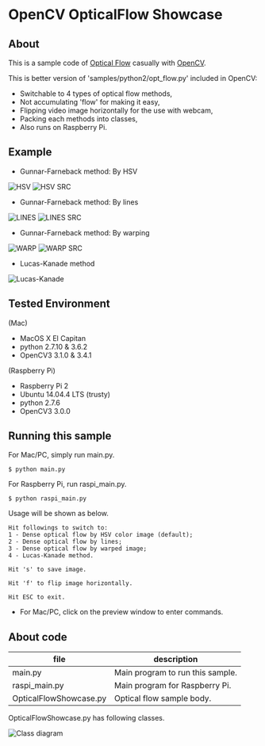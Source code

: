 OpenCV OpticalFlow Showcase
===========================

## About

This is a sample code of [Optical Flow](https://en.wikipedia.org/wiki/Optical_flow) casually with [OpenCV](http://opencv.org).

This is better version of 'samples/python2/opt_flow.py' included in OpenCV:

- Switchable to 4 types of optical flow methods,
- Not accumulating 'flow' for making it easy,
- Flipping video image horizontally for the use with webcam,
- Packing each methods into classes,
- Also runs on Raspberry Pi.

## Example

- Gunnar-Farneback method: By HSV

![HSV](https://github.com/daisukelab/cv_opt_flow/blob/master/sample_result/hsv.png "HSV") ![HSV SRC](https://github.com/daisukelab/cv_opt_flow/blob/master/sample_result/hsv_src.png "HSV Source")

- Gunnar-Farneback method: By lines

![LINES](https://github.com/daisukelab/cv_opt_flow/blob/master/sample_result/lines.png "LINES") ![LINES SRC](https://github.com/daisukelab/cv_opt_flow/blob/master/sample_result/lines_src.png "LINES Source")

- Gunnar-Farneback method: By warping

![WARP](https://github.com/daisukelab/cv_opt_flow/blob/master/sample_result/warp.png "WARP") ![WARP SRC](https://github.com/daisukelab/cv_opt_flow/blob/master/sample_result/warp_src.png "WARP Source")

- Lucas-Kanade method

![Lucas-Kanade](https://github.com/daisukelab/cv_opt_flow/blob/master/sample_result/lk.png "Lucas-Kanade")

## Tested Environment
(Mac)
- MacOS X El Capitan
- python 2.7.10 & 3.6.2
- OpenCV3 3.1.0 & 3.4.1

(Raspberry Pi)
- Raspberry Pi 2
- Ubuntu 14.04.4 LTS (trusty)
- python 2.7.6
- OpenCV3 3.0.0

## Running this sample
For Mac/PC, simply run main.py.

    $ python main.py

For Raspberry Pi, run raspi_main.py.

    $ python raspi_main.py

Usage will be shown as below.

    Hit followings to switch to:
    1 - Dense optical flow by HSV color image (default);
    2 - Dense optical flow by lines;
    3 - Dense optical flow by warped image;
    4 - Lucas-Kanade method.

    Hit 's' to save image.

    Hit 'f' to flip image horizontally.

    Hit ESC to exit.

* For Mac/PC, click on the preview window to enter commands.

## About code
| file | description |
|------|-------------|
|main.py|Main program to run this sample.|
|raspi_main.py|Main program for Raspberry Pi.|
|OpticalFlowShowcase.py|Optical flow sample body.|

OpticalFlowShowcase.py has following classes.

![Class diagram](https://github.com/daisukelab/cv_opt_flow/blob/master/classOFS.png "Class diagram")

